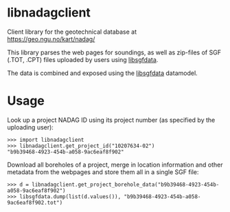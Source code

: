 # libnadagclient

Client library for the geotechnical database at https://geo.ngu.no/kart/nadag/

This library parses the web pages for soundings, as well as zip-files of SGF (.TOT, .CPT) files uploaded by
users using [libsgfdata](https://github.com/emerald-geomodelling/libsgfdata).

The data is combined and exposed using the [libsgfdata](https://github.com/emerald-geomodelling/libsgfdata) datamodel.

# Usage

Look up a project NADAG ID using its project number (as specified by the uploading user):

    >>> import libnadagclient 
    >>> libnadagclient.get_project_id("10207634-02")
    "b9b39468-4923-454b-a058-9ac6eaf8f902"

Download all boreholes of a project, merge in location information and other metadata from the webpages and store
them all in a single SGF file:

    >>> d = libnadagclient.get_project_borehole_data("b9b39468-4923-454b-a058-9ac6eaf8f902")
    >>> libsgfdata.dump(list(d.values()), "b9b39468-4923-454b-a058-9ac6eaf8f902.tot")
